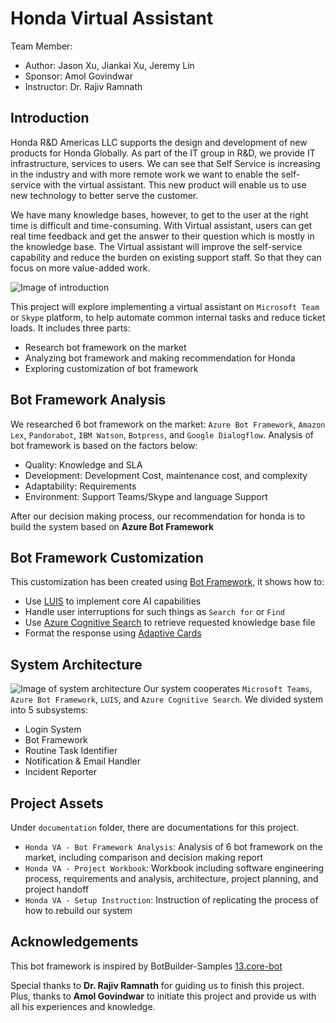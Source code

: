 # Honda Virtual Assistant

Team Member:
- Author: Jason Xu, Jiankai Xu, Jeremy Lin
- Sponsor: Amol Govindwar
- Instructor: Dr. Rajiv Ramnath

## Introduction

Honda R&D Americas LLC supports the design and development of new products for Honda Globally. As part of the IT group in R&D, we provide IT infrastructure, services to users. We can see that Self Service is increasing in the industry and with more remote work we want to enable the self-service with the virtual assistant. This new product will enable us to use new technology to better serve the customer. 

We have many knowledge bases, however, to get to the user at the right time is difficult and time-consuming. With Virtual assistant, users can get real time feedback and get the answer to their question which is mostly in the knowledge base. The Virtual assistant will improve the self-service capability and reduce the burden on existing support staff. So that they can focus on more value-added work. 

![Image of introduction]()

This project will explore implementing a virtual assistant on `Microsoft Team` or `Skype` platform, to help automate common internal tasks and reduce ticket loads. It includes three parts:

- Research bot framework on the market
- Analyzing bot framework and making recommendation for Honda
- Exploring customization of bot framework

## Bot Framework Analysis

We researched 6 bot framework on the market: `Azure Bot Framework`, `Amazon Lex`, `Pandorabot`, `IBM Watson`, `Botpress`, and `Google Dialogflow`. Analysis of bot framework is based on the factors below:

- Quality: Knowledge and SLA
- Development: Development Cost, maintenance cost, and complexity
- Adaptability: Requirements
- Environment: Support Teams/Skype and language Support

After our decision making process, our recommendation for honda is to build the system based on **Azure Bot Framework**

## Bot Framework Customization

This customization has been created using [Bot Framework](https://dev.botframework.com), it shows how to:

- Use [LUIS](https://www.luis.ai) to implement core AI capabilities
- Handle user interruptions for such things as `Search for` or `Find`
- Use [Azure Cognitive Search](https://azure.microsoft.com/en-us/services/search/) to retrieve requested knowledge base file
- Format the response using [Adaptive Cards](https://adaptivecards.io/)

## System Architecture

![Image of system architecture]()
Our system cooperates `Microsoft Teams`, `Azure Bot Framework`, `LUIS`, and `Azure Cognitive Search`. We divided system into 5 subsystems:

- Login System
- Bot Framework
- Routine Task Identifier
- Notification & Email Handler
- Incident Reporter

## Project Assets

Under `documentation` folder, there are documentations for this project.

- `Honda VA - Bot Framework Analysis`: Analysis of 6 bot framework on the market, including comparison and decision making report
- `Honda VA - Project Workbook`: Workbook including software engineering process, requirements and analysis, architecture, project planning, and project handoff
- `Honda VA - Setup Instruction`: Instruction of replicating the process of how to rebuild our system

## Acknowledgements

This bot framework is inspired by BotBuilder-Samples [13.core-bot](https://github.com/microsoft/BotBuilder-Samples/tree/main/samples/csharp_dotnetcore/13.core-bot)

Special thanks to **Dr. Rajiv Ramnath** for guiding us to finish this project. Plus, thanks to **Amol Govindwar** to initiate this project and provide us with all his experiences and knowledge.
